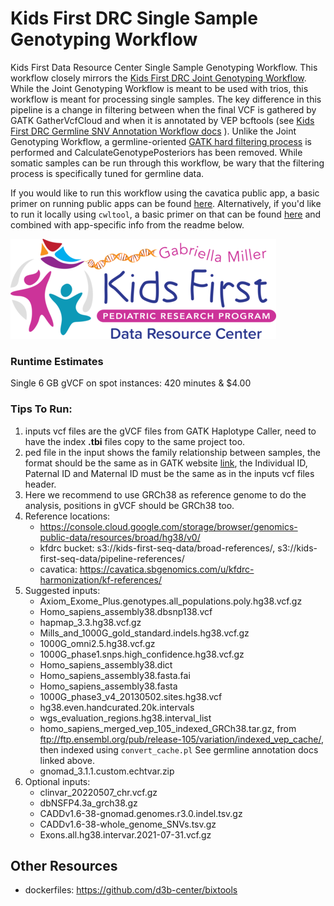# Kids First DRC Single Sample Genotyping Workflow
Kids First Data Resource Center Single Sample Genotyping Workflow. This workflow closely mirrors the [Kids First DRC Joint Genotyping Workflow](https://github.com/kids-first/kf-jointgenotyping-workflow/blob/master/workflow/kfdrc-jointgenotyping-refinement-workflow.cwl).
While the Joint Genotyping Workflow is meant to be used with trios, this workflow is meant for processing single samples.
The key difference in this pipeline is a change in filtering between when the final VCF is gathered by GATK GatherVcfCloud and when it is annotated by VEP bcftools (see [Kids First DRC Germline SNV Annotation Workflow docs](https://github.com/kids-first/kf-annotation-tools/blob/v1.1.0/docs/GERMLINE_SNV_ANNOT_README.md) ).
Unlike the Joint Genotyping Workflow, a germline-oriented [GATK hard filtering process](https://gatk.broadinstitute.org/hc/en-us/articles/360035890471-Hard-filtering-germline-short-variants) is performed and CalculateGenotypePosteriors has been removed.
While somatic samples can be run through this workflow, be wary that the filtering process is specifically tuned for germline data.

If you would like to run this workflow using the cavatica public app, a basic primer on running public apps can be found [here](https://www.notion.so/d3b/Starting-From-Scratch-Running-Cavatica-af5ebb78c38a4f3190e32e67b4ce12bb).
Alternatively, if you'd like to run it locally using `cwltool`, a basic primer on that can be found [here](https://www.notion.so/d3b/Starting-From-Scratch-Running-CWLtool-b8dbbde2dc7742e4aff290b0a878344d) and combined with app-specific info from the readme below.

![data service logo](https://github.com/d3b-center/d3b-research-workflows/raw/master/doc/kfdrc-logo-sm.png)

### Runtime Estimates
Single 6 GB gVCF on spot instances: 420 minutes & $4.00

### Tips To Run:
1. inputs vcf files are the gVCF files from GATK Haplotype Caller, need to have the index **.tbi** files copy to the same project too.
1. ped file in the input shows the family relationship between samples, the format should be the same as in GATK website [link](https://gatkforums.broadinstitute.org/gatk/discussion/7696/pedigree-ped-files), the Individual ID, Paternal ID and Maternal ID must be the same as in the inputs vcf files header.
1. Here we recommend to use GRCh38 as reference genome to do the analysis, positions in gVCF should be GRCh38 too.
1. Reference locations:
    - https://console.cloud.google.com/storage/browser/genomics-public-data/resources/broad/hg38/v0/
    - kfdrc bucket: s3://kids-first-seq-data/broad-references/, s3://kids-first-seq-data/pipeline-references/
    - cavatica: https://cavatica.sbgenomics.com/u/kfdrc-harmonization/kf-references/
1. Suggested inputs:
    -  Axiom_Exome_Plus.genotypes.all_populations.poly.hg38.vcf.gz
    -  Homo_sapiens_assembly38.dbsnp138.vcf
    -  hapmap_3.3.hg38.vcf.gz
    -  Mills_and_1000G_gold_standard.indels.hg38.vcf.gz
    -  1000G_omni2.5.hg38.vcf.gz
    -  1000G_phase1.snps.high_confidence.hg38.vcf.gz
    -  Homo_sapiens_assembly38.dict
    -  Homo_sapiens_assembly38.fasta.fai
    -  Homo_sapiens_assembly38.fasta
    -  1000G_phase3_v4_20130502.sites.hg38.vcf
    -  hg38.even.handcurated.20k.intervals
    -  wgs_evaluation_regions.hg38.interval_list
    -  homo_sapiens_merged_vep_105_indexed_GRCh38.tar.gz, from ftp://ftp.ensembl.org/pub/release-105/variation/indexed_vep_cache/, then indexed using `convert_cache.pl`
        See germline annotation docs linked above.
    -  gnomad_3.1.1.custom.echtvar.zip
1. Optional inputs:
    -  clinvar_20220507_chr.vcf.gz
    -  dbNSFP4.3a_grch38.gz
    -  CADDv1.6-38-gnomad.genomes.r3.0.indel.tsv.gz
    -  CADDv1.6-38-whole_genome_SNVs.tsv.gz
    -  Exons.all.hg38.intervar.2021-07-31.vcf.gz


## Other Resources
- dockerfiles: https://github.com/d3b-center/bixtools
